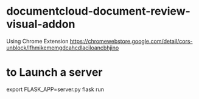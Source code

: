 # documentcloud-document-review-visual-addon
Using Chrome Extension 
https://chromewebstore.google.com/detail/cors-unblock/lfhmikememgdcahcdlaciloancbhjino

# to Launch a server

export FLASK_APP=server.py
flask run
